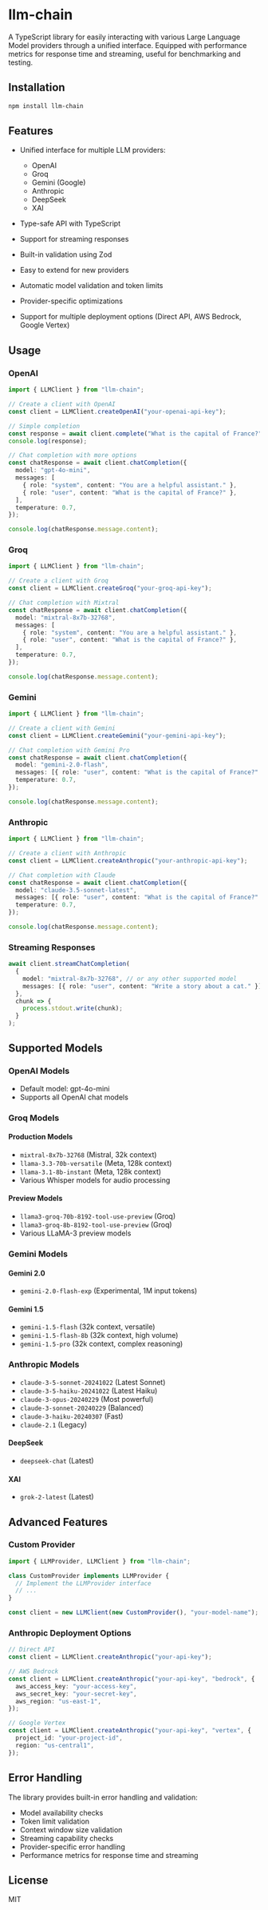 # llm-chain

A TypeScript library for easily interacting with various Large Language Model providers through a unified interface. Equipped with performance metrics for response time and streaming, useful for benchmarking and testing.

## Installation

```bash
npm install llm-chain
```

## Features

- Unified interface for multiple LLM providers:
  - OpenAI
  - Groq
  - Gemini (Google)
  - Anthropic
  - DeepSeek
  - XAI

- Type-safe API with TypeScript
- Support for streaming responses
- Built-in validation using Zod
- Easy to extend for new providers
- Automatic model validation and token limits
- Provider-specific optimizations
- Support for multiple deployment options (Direct API, AWS Bedrock, Google Vertex)

## Usage

### OpenAI

```typescript
import { LLMClient } from "llm-chain";

// Create a client with OpenAI
const client = LLMClient.createOpenAI("your-openai-api-key");

// Simple completion
const response = await client.complete("What is the capital of France?");
console.log(response);

// Chat completion with more options
const chatResponse = await client.chatCompletion({
  model: "gpt-4o-mini",
  messages: [
    { role: "system", content: "You are a helpful assistant." },
    { role: "user", content: "What is the capital of France?" },
  ],
  temperature: 0.7,
});

console.log(chatResponse.message.content);
```

### Groq

```typescript
import { LLMClient } from "llm-chain";

// Create a client with Groq
const client = LLMClient.createGroq("your-groq-api-key");

// Chat completion with Mixtral
const chatResponse = await client.chatCompletion({
  model: "mixtral-8x7b-32768",
  messages: [
    { role: "system", content: "You are a helpful assistant." },
    { role: "user", content: "What is the capital of France?" },
  ],
  temperature: 0.7,
});

console.log(chatResponse.message.content);
```

### Gemini

```typescript
import { LLMClient } from "llm-chain";

// Create a client with Gemini
const client = LLMClient.createGemini("your-gemini-api-key");

// Chat completion with Gemini Pro
const chatResponse = await client.chatCompletion({
  model: "gemini-2.0-flash",
  messages: [{ role: "user", content: "What is the capital of France?" }],
  temperature: 0.7,
});

console.log(chatResponse.message.content);
```

### Anthropic

```typescript
import { LLMClient } from "llm-chain";

// Create a client with Anthropic
const client = LLMClient.createAnthropic("your-anthropic-api-key");

// Chat completion with Claude
const chatResponse = await client.chatCompletion({
  model: "claude-3.5-sonnet-latest",
  messages: [{ role: "user", content: "What is the capital of France?" }],
  temperature: 0.7,
});

console.log(chatResponse.message.content);
```

### Streaming Responses

```typescript
await client.streamChatCompletion(
  {
    model: "mixtral-8x7b-32768", // or any other supported model
    messages: [{ role: "user", content: "Write a story about a cat." }],
  },
  chunk => {
    process.stdout.write(chunk);
  }
);
```

## Supported Models

### OpenAI Models

- Default model: gpt-4o-mini
- Supports all OpenAI chat models

### Groq Models

#### Production Models

- `mixtral-8x7b-32768` (Mistral, 32k context)
- `llama-3.3-70b-versatile` (Meta, 128k context)
- `llama-3.1-8b-instant` (Meta, 128k context)
- Various Whisper models for audio processing

#### Preview Models

- `llama3-groq-70b-8192-tool-use-preview` (Groq)
- `llama3-groq-8b-8192-tool-use-preview` (Groq)
- Various LLaMA-3 preview models

### Gemini Models

#### Gemini 2.0

- `gemini-2.0-flash-exp` (Experimental, 1M input tokens)

#### Gemini 1.5

- `gemini-1.5-flash` (32k context, versatile)
- `gemini-1.5-flash-8b` (32k context, high volume)
- `gemini-1.5-pro` (32k context, complex reasoning)

### Anthropic Models

- `claude-3-5-sonnet-20241022` (Latest Sonnet)
- `claude-3-5-haiku-20241022` (Latest Haiku)
- `claude-3-opus-20240229` (Most powerful)
- `claude-3-sonnet-20240229` (Balanced)
- `claude-3-haiku-20240307` (Fast)
- `claude-2.1` (Legacy)

#### DeepSeek

- `deepseek-chat` (Latest)

#### XAI

- `grok-2-latest` (Latest)

## Advanced Features

### Custom Provider

```typescript
import { LLMProvider, LLMClient } from "llm-chain";

class CustomProvider implements LLMProvider {
  // Implement the LLMProvider interface
  // ...
}

const client = new LLMClient(new CustomProvider(), "your-model-name");
```

### Anthropic Deployment Options

```typescript
// Direct API
const client = LLMClient.createAnthropic("your-api-key");

// AWS Bedrock
const client = LLMClient.createAnthropic("your-api-key", "bedrock", {
  aws_access_key: "your-access-key",
  aws_secret_key: "your-secret-key",
  aws_region: "us-east-1",
});

// Google Vertex
const client = LLMClient.createAnthropic("your-api-key", "vertex", {
  project_id: "your-project-id",
  region: "us-central1",
});
```

## Error Handling

The library provides built-in error handling and validation:

- Model availability checks
- Token limit validation
- Context window size validation
- Streaming capability checks
- Provider-specific error handling
- Performance metrics for response time and streaming

## License

MIT
